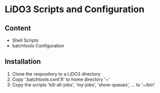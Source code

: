 # LiDO3 Scripts and Configuration

## Content
* Shell Scripts
* batchtools Configuration

## Installation
1. Clone the respository to a LiDO3 directory
1. Copy '.batchtools.conf.R' to home directory '~'
1. Copy the scripts 'kill-all-jobs', 'my-jobs', 'show-queues', ... to '~/bin'


